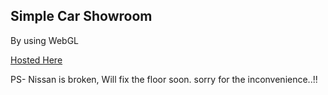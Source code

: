 ## Simple Car Showroom

By using WebGL


[Hosted Here](https://sanketsingh24.github.io/car-showroom/Showroom.html)

PS- Nissan is broken, Will fix the floor soon.
sorry for the inconvenience..!!
